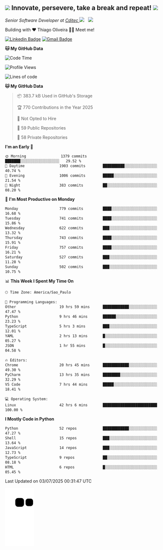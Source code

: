 <h2><img src="https://emojis.slackmojis.com/emojis/images/1531849430/4246/blob-sunglasses.gif?1531849430" width="30"/> Innovate, persevere, take a break and repeat! <img src="https://media.giphy.com/media/12oufCB0MyZ1Go/giphy.gif" width="50"></h2>
<img align='right' src="https://media.giphy.com/media/M9gbBd9nbDrOTu1Mqx/giphy.gif" width="230">
<p><em>Senior Software Developer at <a href="https://www.cditec.com.br/">Cditec
</a><img src="https://media.giphy.com/media/WUlplcMpOCEmTGBtBW/giphy.gif" width="30"> 
</em></p>



Building with ❤️ Thiago Oliveira 👋🏽 Meet me!

[![Linkedin Badge](https://img.shields.io/badge/-Thiago-blue?style=flat-square&logo=Linkedin&logoColor=white&link=https://www.linkedin.com/in/tgmarinho/)](https://www.linkedin.com/in/thiagoceconelo/) 
[![Gmail Badge](https://img.shields.io/badge/-thiceconelo@gmail.com-c14438?style=flat-square&logo=Gmail&logoColor=white&link=mailto:thiceconelo@gmail.com)](mailto:thiceconelo@gmail.com)

</em></p>

<!-- <span style="height ">
![Anurag's GitHub stats](https://github-readme-stats.vercel.app/api?username=arthurspk&show_icons=true&theme=tokyonight)
</span> -->

**🐱 My GitHub Data** 
<!--START_SECTION:waka-->
![Code Time](http://img.shields.io/badge/Code%20Time-3%2C336%20hrs%2030%20mins-blue)

![Profile Views](http://img.shields.io/badge/Profile%20Views-0-blue)

![Lines of code](https://img.shields.io/badge/From%20Hello%20World%20I%27ve%20Written-8.9%20million%20lines%20of%20code-blue)

**🐱 My GitHub Data** 

> 📦 383.7 kB Used in GitHub's Storage 
 > 
> 🏆 770 Contributions in the Year 2025
 > 
> 🚫 Not Opted to Hire
 > 
> 📜 59 Public Repositories 
 > 
> 🔑 58 Private Repositories 
 > 
**I'm an Early 🐤** 

```text
🌞 Morning                1379 commits        ███████░░░░░░░░░░░░░░░░░░   29.52 % 
🌆 Daytime                1903 commits        ██████████░░░░░░░░░░░░░░░   40.74 % 
🌃 Evening                1006 commits        █████░░░░░░░░░░░░░░░░░░░░   21.54 % 
🌙 Night                  383 commits         ██░░░░░░░░░░░░░░░░░░░░░░░   08.20 % 
```
📅 **I'm Most Productive on Monday** 

```text
Monday                   779 commits         ████░░░░░░░░░░░░░░░░░░░░░   16.68 % 
Tuesday                  741 commits         ████░░░░░░░░░░░░░░░░░░░░░   15.86 % 
Wednesday                622 commits         ███░░░░░░░░░░░░░░░░░░░░░░   13.32 % 
Thursday                 743 commits         ████░░░░░░░░░░░░░░░░░░░░░   15.91 % 
Friday                   757 commits         ████░░░░░░░░░░░░░░░░░░░░░   16.21 % 
Saturday                 527 commits         ███░░░░░░░░░░░░░░░░░░░░░░   11.28 % 
Sunday                   502 commits         ███░░░░░░░░░░░░░░░░░░░░░░   10.75 % 
```


📊 **This Week I Spent My Time On** 

```text
🕑︎ Time Zone: America/Sao_Paulo

💬 Programming Languages: 
Other                    19 hrs 59 mins      ████████████░░░░░░░░░░░░░   47.47 % 
Python                   9 hrs 46 mins       ██████░░░░░░░░░░░░░░░░░░░   23.23 % 
TypeScript               5 hrs 3 mins        ███░░░░░░░░░░░░░░░░░░░░░░   12.01 % 
YAML                     2 hrs 13 mins       █░░░░░░░░░░░░░░░░░░░░░░░░   05.27 % 
JSON                     1 hr 55 mins        █░░░░░░░░░░░░░░░░░░░░░░░░   04.58 % 

🔥 Editors: 
Chrome                   20 hrs 45 mins      ████████████░░░░░░░░░░░░░   49.30 % 
PyCharm                  13 hrs 35 mins      ████████░░░░░░░░░░░░░░░░░   32.29 % 
VS Code                  7 hrs 44 mins       █████░░░░░░░░░░░░░░░░░░░░   18.41 % 

💻 Operating System: 
Linux                    42 hrs 6 mins       █████████████████████████   100.00 % 
```

**I Mostly Code in Python** 

```text
Python                   52 repos            ████████████░░░░░░░░░░░░░   47.27 % 
Shell                    15 repos            ███░░░░░░░░░░░░░░░░░░░░░░   13.64 % 
JavaScript               14 repos            ███░░░░░░░░░░░░░░░░░░░░░░   12.73 % 
TypeScript               9 repos             ██░░░░░░░░░░░░░░░░░░░░░░░   08.18 % 
HTML                     6 repos             █░░░░░░░░░░░░░░░░░░░░░░░░   05.45 % 
```




 Last Updated on 03/07/2025 00:31:47 UTC
<!--END_SECTION:waka-->

![Snake animation](https://github.com/rafaballerini/rafaballerini/blob/output/github-contribution-grid-snake.svg)


<!---
ceconelo/ceconelo is a ✨ special ✨ repository because its `README.md` (this file) appears on your GitHub profile.
You can click the Preview link to take a look at your changes.
--->
